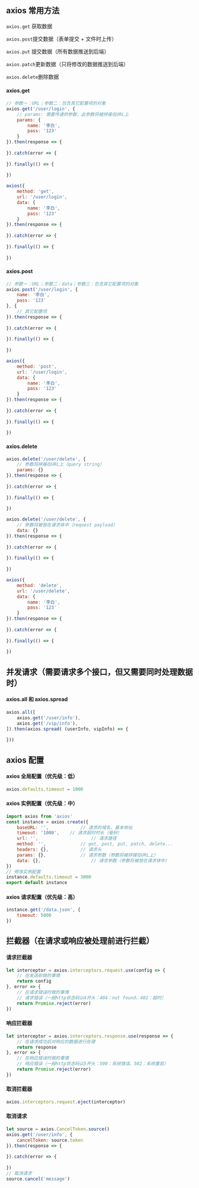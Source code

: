 
## axios 常用方法

```axios.get```		获取数据

```axios.post```提交数据（表单提交 + 文件时上传）

```axios.put```		提交数据（所有数据推送到后端）

```axios.patch```更新数据（只将修改的数据推送到后端）

```axios.delete```删除数据

#### axios.get

```javascript
// 参数一：URL；参数二：包含其它配置项的对象
axios.get('/user/login', {
	// params: 需要传递的参数，此参数将被拼接在URL上
	params: {
		name: '李白',
		pass: '123'
	}
}).then(response => {
	
}).catch(error => {
	
}).finally(() => {
	
})
```
```javascript
axios({
	method: 'get',
	url: '/user/login',
	data: {
		name: '李白',
		pass: '123'
	}
}).then(response => {
	
}).catch(error => {
	
}).finally(() => {
	
})
```

#### axios.post

```javascript
// 参数一：URL；参数二：data；参数三：包含其它配置项的对象
axios.post('/user/login', {
	name: '李白',
	pass: '123'
}, {
	// 其它配置项
}).then(response => {
	
}).catch(error => {
	
}).finally(() => {
	
})
```
```javascript
axios({
	method: 'post',
	url: '/user/login',
	data: {
		name: '李白',
		pass: '123'
	}
}).then(response => {
	
}).catch(error => {
	
}).finally(() => {
	
})
```

#### axios.delete

```javascript
axios.delete('/user/delete', {
	// 参数将拼接在URL上（query string）
	params: {}
}).then(response => {
	
}).catch(error => {
	
}).finally(() => {
	
})
```
```javascript
axios.delete('/user/delete', {
	// 参数将被放在请求体中（request payload）
	data: {}
}).then(response => {
	
}).catch(error => {
	
}).finally(() => {
	
})
```
```javascript
axios({
	method: 'delete',
	url: '/user/delete',
	data: {
		name: '李白',
		pass: '123'
	}
}).then(response => {
	
}).catch(error => {
	
}).finally(() => {
	
})
```

## 并发请求（需要请求多个接口，但又需要同时处理数据时）

#### axios.all 和 axios.spread
```javascript
axios.all([
	axios.get('/user/info'),
	axios.get('/vip/info'),
]).then(axios.spread( (userInfo, vipInfo) => {
	
}))
```

## axios 配置

#### axios 全局配置（优先级：低）
```javascript
axios.defaults.timeout = 1000
```

#### axios 实例配置（优先级：中）

```javascript
import axios from 'axios'
const instance = axios.create({
	baseURL: '',			// 请求的域名，基本地址
	timeout: '1000',	// 请求超时时长（毫秒）
	url: '',					// 请求路径
	method: '',				// get, post, put, patch, delete...
	headers: {},			// 请求头
	params: {},				// 请求参数（参数将被拼接在URL上）
	data: {},					// 请求参数（参数将被放在请求体中）
})
// 修改实例配置
instance.defaults.timeout = 3000
export default instance
```

#### axios 请求配置（优先级：高）

```javascript
instance.get('/data.json', {
	timeout: 5000
})
```

## 拦截器（在请求或响应被处理前进行拦截）

#### 请求拦截器

```javascript
let interceptor = axios.interceptors.request.use(config => {
	// 在发送前做的事情
	return config
}, error => {
	// 在请求错误时做的事情
	// 请求错误（一般http状态码以4开头：404：not found、401：超时）
	return Promise.reject(error)
})
```

#### 响应拦截器

```javascript
let interceptor = axios.interceptors.response.use(response => {
	// 在请求成功后对响应的数据进行处理
	return response
}, error => {
	// 在响应错误时做的事情
	// 响应错误（一般http状态码以5开头：500：系统错误、502：系统重启）
	return Promise.reject(error)
})
```

#### 取消拦截器

```javascript
axios.interceptors.request.eject(interceptor)
```

#### 取消请求

```javascript
let source = axios.CancelToken.source()
axios.get('/user/info', {
	cancelToken: source.token
}).then(response => {
	
}).catch(error => {
	
})
// 取消请求
source.cancel('message')
```